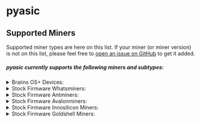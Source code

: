 # pyasic
## Supported Miners

Supported miner types are here on this list.  If your miner (or miner version) is not on this list, please feel free to [open an issue on GitHub](https://github.com/UpstreamData/pyasic/issues) to get it added.

##### pyasic currently supports the following miners and subtypes:
<style>
details {
    margin:0px;
    padding-top:0px;
    padding-bottom:0px;
}
</style>
<details style="margin:0px; padding-top:0px; padding-bottom:0px;">
<summary>Braiins OS+ Devices:</summary>
    <ul>
        <details>
            <summary>X19 Series:</summary>
                <ul>
                    <li><a href="../antminer/X19#s19-bos">S19</a></li>
                    <li><a href="../antminer/X19#s19-pro-bos">S19 Pro</a></li>
                    <li><a href="../antminer/X19#s19j-bos">S19j</a></li>
                    <li><a href="../antminer/X19#s19j-pro-bos">S19j Pro</a></li>
                    <li><a href="../antminer/X19#t19-bos">T19</a></li>
                </ul>
        </details>
        <details>
            <summary>X17 Series:</summary>
                <ul>
                    <li><a href="../antminer/X17#s17-bos">S17</a></li>
                    <li><a href="../antminer/X17#s17-plus-bos">S17+</a></li>
                    <li><a href="../antminer/X17#s17-pro-bos">S17 Pro</a></li>
                    <li><a href="../antminer/X17#s17e-bos">S17e</a></li>
                    <li><a href="../antminer/X17#t17-bos">T17</a></li>
                    <li><a href="../antminer/X17#t17-plus-bos">T17+</a></li>
                    <li><a href="../antminer/X17#t17e-bos">T17e</a></li>
                </ul>
        </details>
        <details>
            <summary>X9 Series:</summary>
                <ul>
                    <li><a href="../antminer/X9#s9-bos">S9</a></li>
                    <li><a href="../antminer/X9#s9-bos">S9i</a></li>
                    <li><a href="../antminer/X9#s9-bos">S9j</a></li>
                </ul>
        </details>
    </ul>
</details>
<details>
<summary>Stock Firmware Whatsminers:</summary>
    <ul>
        <details>
            <summary>M2X Series:</summary>
            <ul>
                <details>
                    <summary><a href='../whatsminer/M2X/#M20'>M20</a></summary>
                    <ul>
                        <li><a href='../whatsminer/M2X/#M20V10'>M20V10</a></li>
                    </ul>
                </details>
                <details>
                    <summary><a href='../whatsminer/M2X/#M20S'>M20S</a></summary>
                    <ul>
                        <li><a href='../whatsminer/M2X/#M20SV10'>M20SV10</a></li>
                        <li><a href='../whatsminer/M2X/#M20SV20'>M20SV20</a></li>
                        <li><a href='../whatsminer/M2X/#M20SV30'>M20SV30</a></li>
                    </ul>
                </details>
                <details>
                    <summary><a href='../whatsminer/M2X/#M20S_1'>M20S+</a></summary>
                    <ul>
                        <li><a href='../whatsminer/M2X/#M20S_1V30'>M20S+V30</a></li>
                    </ul>
                </details>
                <details>
                    <summary><a href='../whatsminer/M2X/#M21'>M21</a></summary>
                    <ul>
                        <li><a href='../whatsminer/M2X/#M21V10'>M21V10</a></li>
                    </ul>
                </details>
                <details>
                    <summary><a href='../whatsminer/M2X/#M21S'>M21S</a></summary>
                    <ul>
                        <li><a href='../whatsminer/M2X/#M21SV20'>M21SV20</a></li>
                        <li><a href='../whatsminer/M2X/#M21SV60'>M21SV60</a></li>
                        <li><a href='../whatsminer/M2X/#M21SV70'>M21SV70</a></li>
                    </ul>
                </details>
                <details>
                    <summary><a href='../whatsminer/M2X/#M21S_1'>M21S+</a></summary>
                    <ul>
                        <li><a href='../whatsminer/M2X/#M21S_1V20'>M21S+V20</a></li>
                    </ul>
                </details>
                <details>
                    <summary><a href='../whatsminer/M2X/#M29'>M29</a></summary>
                    <ul>
                        <li><a href='../whatsminer/M2X/#M29V10'>M29V10</a></li>
                    </ul>
                </details>
            </ul>
        </details>
        <details>
            <summary>M3X Series:</summary>
            <ul>
                <details>
                    <summary><a href='../whatsminer/M3X/#M30'>M30</a></summary>
                    <ul>
                        <li><a href='../whatsminer/M3X/#M30V10'>M30V10</a></li>
                        <li><a href='../whatsminer/M3X/#M30V20'>M30V20</a></li>
                    </ul>
                </details>
                <details>
                    <summary><a href='../whatsminer/M3X/#M30S'>M30S</a></summary>
                    <ul>
                        <li><a href='../whatsminer/M3X/#M30SV10'>M30SV10</a></li>
                        <li><a href='../whatsminer/M3X/#M30SV20'>M30SV20</a></li>
                        <li><a href='../whatsminer/M3X/#M30SV30'>M30SV30</a></li>
                        <li><a href='../whatsminer/M3X/#M30SV40'>M30SV40</a></li>
                        <li><a href='../whatsminer/M3X/#M30SV50'>M30SV50</a></li>
                        <li><a href='../whatsminer/M3X/#M30SV60'>M30SV60</a></li>
                        <li><a href='../whatsminer/M3X/#M30SV70'>M30SV70</a></li>
                        <li><a href='../whatsminer/M3X/#M30SV80'>M30SV80</a></li>
                        <li><a href='../whatsminer/M3X/#M30SVE10'>M30SVE10</a></li>
                        <li><a href='../whatsminer/M3X/#M30SVE20'>M30SVE20</a></li>
                        <li><a href='../whatsminer/M3X/#M30SVE30'>M30SVE30</a></li>
                        <li><a href='../whatsminer/M3X/#M30SVE40'>M30SVE40</a></li>
                        <li><a href='../whatsminer/M3X/#M30SVE50'>M30SVE50</a></li>
                        <li><a href='../whatsminer/M3X/#M30SVE60'>M30SVE60</a></li>
                        <li><a href='../whatsminer/M3X/#M30SVE70'>M30SVE70</a></li>
                        <li><a href='../whatsminer/M3X/#M30SVF10'>M30SVF10</a></li>
                        <li><a href='../whatsminer/M3X/#M30SVF20'>M30SVF20</a></li>
                        <li><a href='../whatsminer/M3X/#M30SVF30'>M30SVF30</a></li>
                        <li><a href='../whatsminer/M3X/#M30SVG10'>M30SVG10</a></li>
                        <li><a href='../whatsminer/M3X/#M30SVG20'>M30SVG20</a></li>
                        <li><a href='../whatsminer/M3X/#M30SVG30'>M30SVG30</a></li>
                        <li><a href='../whatsminer/M3X/#M30SVG40'>M30SVG40</a></li>
                        <li><a href='../whatsminer/M3X/#M30SVH10'>M30SVH10</a></li>
                        <li><a href='../whatsminer/M3X/#M30SVH20'>M30SVH20</a></li>
                        <li><a href='../whatsminer/M3X/#M30SVH30'>M30SVH30</a></li>
                        <li><a href='../whatsminer/M3X/#M30SVH40'>M30SVH40</a></li>
                        <li><a href='../whatsminer/M3X/#M30SVH50'>M30SVH50</a></li>
                        <li><a href='../whatsminer/M3X/#M30SVH60'>M30SVH60</a></li>
                        <li><a href='../whatsminer/M3X/#M30SVI20'>M30SVI20</a></li>
                    </ul>
                </details>
                <details>
                    <summary><a href='../whatsminer/M3X/#M30S_1'>M30S+</a></summary>
                    <ul>
                        <li><a href='../whatsminer/M3X/#M30S_1V10'>M30S+V10</a></li>
                        <li><a href='../whatsminer/M3X/#M30S_1V20'>M30S+V20</a></li>
                        <li><a href='../whatsminer/M3X/#M30S_1V30'>M30S+V30</a></li>
                        <li><a href='../whatsminer/M3X/#M30S_1V40'>M30S+V40</a></li>
                        <li><a href='../whatsminer/M3X/#M30S_1V50'>M30S+V50</a></li>
                        <li><a href='../whatsminer/M3X/#M30S_1V60'>M30S+V60</a></li>
                        <li><a href='../whatsminer/M3X/#M30S_1V70'>M30S+V70</a></li>
                        <li><a href='../whatsminer/M3X/#M30S_1V80'>M30S+V80</a></li>
                        <li><a href='../whatsminer/M3X/#M30S_1V90'>M30S+V90</a></li>
                        <li><a href='../whatsminer/M3X/#M30S_1V100'>M30S+V100</a></li>
                        <li><a href='../whatsminer/M3X/#M30S_1VE30'>M30S+VE30</a></li>
                        <li><a href='../whatsminer/M3X/#M30S_1VE40'>M30S+VE40</a></li>
                        <li><a href='../whatsminer/M3X/#M30S_1VE50'>M30S+VE50</a></li>
                        <li><a href='../whatsminer/M3X/#M30S_1VE60'>M30S+VE60</a></li>
                        <li><a href='../whatsminer/M3X/#M30S_1VE70'>M30S+VE70</a></li>
                        <li><a href='../whatsminer/M3X/#M30S_1VE80'>M30S+VE80</a></li>
                        <li><a href='../whatsminer/M3X/#M30S_1VE90'>M30S+VE90</a></li>
                        <li><a href='../whatsminer/M3X/#M30S_1VE100'>M30S+VE100</a></li>
                        <li><a href='../whatsminer/M3X/#M30S_1VF20'>M30S+VF20</a></li>
                        <li><a href='../whatsminer/M3X/#M30S_1VF30'>M30S+VF30</a></li>
                        <li><a href='../whatsminer/M3X/#M36S_1VG30'>M36S+VG30</a></li>
                        <li><a href='../whatsminer/M3X/#M30S_1VG30'>M30S+VG30</a></li>
                        <li><a href='../whatsminer/M3X/#M30S_1VG40'>M30S+VG40</a></li>
                        <li><a href='../whatsminer/M3X/#M30S_1VG50'>M30S+VG50</a></li>
                        <li><a href='../whatsminer/M3X/#M30S_1VG60'>M30S+VG60</a></li>
                        <li><a href='../whatsminer/M3X/#M30S_1VH10'>M30S+VH10</a></li>
                        <li><a href='../whatsminer/M3X/#M30S_1VH20'>M30S+VH20</a></li>
                        <li><a href='../whatsminer/M3X/#M30S_1VH30'>M30S+VH30</a></li>
                        <li><a href='../whatsminer/M3X/#M30S_1VH40'>M30S+VH40</a></li>
                        <li><a href='../whatsminer/M3X/#M30S_1VH50'>M30S+VH50</a></li>
                        <li><a href='../whatsminer/M3X/#M30S_1VH60'>M30S+VH60</a></li>
                    </ul>
                </details>
                <details>
                    <summary><a href='../whatsminer/M3X/#M30S_2'>M30S++</a></summary>
                    <ul>
                        <li><a href='../whatsminer/M3X/#M30S_2V10'>M30S++V10</a></li>
                        <li><a href='../whatsminer/M3X/#M30S_2V20'>M30S++V20</a></li>
                        <li><a href='../whatsminer/M3X/#M30S_2VE30'>M30S++VE30</a></li>
                        <li><a href='../whatsminer/M3X/#M30S_2VE40'>M30S++VE40</a></li>
                        <li><a href='../whatsminer/M3X/#M30S_2VE50'>M30S++VE50</a></li>
                        <li><a href='../whatsminer/M3X/#M30S_2VF40'>M30S++VF40</a></li>
                        <li><a href='../whatsminer/M3X/#M30S_2VG30'>M30S++VG30</a></li>
                        <li><a href='../whatsminer/M3X/#M30S_2VG40'>M30S++VG40</a></li>
                        <li><a href='../whatsminer/M3X/#M30S_2VG50'>M30S++VG50</a></li>
                        <li><a href='../whatsminer/M3X/#M30S_2VH10'>M30S++VH10</a></li>
                        <li><a href='../whatsminer/M3X/#M30S_2VH20'>M30S++VH20</a></li>
                        <li><a href='../whatsminer/M3X/#M30S_2VH30'>M30S++VH30</a></li>
                        <li><a href='../whatsminer/M3X/#M30S_2VH40'>M30S++VH40</a></li>
                        <li><a href='../whatsminer/M3X/#M30S_2VH50'>M30S++VH50</a></li>
                        <li><a href='../whatsminer/M3X/#M30S_2VH60'>M30S++VH60</a></li>
                        <li><a href='../whatsminer/M3X/#M30S_2VH70'>M30S++VH70</a></li>
                        <li><a href='../whatsminer/M3X/#M30S_2VH80'>M30S++VH80</a></li>
                        <li><a href='../whatsminer/M3X/#M30S_2VH90'>M30S++VH90</a></li>
                        <li><a href='../whatsminer/M3X/#M30S_2VH100'>M30S++VH100</a></li>
                        <li><a href='../whatsminer/M3X/#M30S_2VJ20'>M30S++VJ20</a></li>
                        <li><a href='../whatsminer/M3X/#M30S_2VJ30'>M30S++VJ30</a></li>
                    </ul>
                </details>
                <details>
                    <summary><a href='../whatsminer/M3X/#M31'>M31</a></summary>
                    <ul>
                        <li><a href='../whatsminer/M3X/#M31V10'>M31V10</a></li>
                        <li><a href='../whatsminer/M3X/#M31V20'>M31V20</a></li>
                    </ul>
                </details>
                <details>
                    <summary><a href='../whatsminer/M3X/#M31S'>M31S</a></summary>
                    <ul>
                        <li><a href='../whatsminer/M3X/#M31SV10'>M31SV10</a></li>
                        <li><a href='../whatsminer/M3X/#M31SV20'>M31SV20</a></li>
                        <li><a href='../whatsminer/M3X/#M31SV30'>M31SV30</a></li>
                        <li><a href='../whatsminer/M3X/#M31SV40'>M31SV40</a></li>
                        <li><a href='../whatsminer/M3X/#M31SV50'>M31SV50</a></li>
                        <li><a href='../whatsminer/M3X/#M31SV60'>M31SV60</a></li>
                        <li><a href='../whatsminer/M3X/#M31SV70'>M31SV70</a></li>
                        <li><a href='../whatsminer/M3X/#M31SV80'>M31SV80</a></li>
                        <li><a href='../whatsminer/M3X/#M31SV90'>M31SV90</a></li>
                        <li><a href='../whatsminer/M3X/#M31SVE10'>M31SVE10</a></li>
                        <li><a href='../whatsminer/M3X/#M31SVE20'>M31SVE20</a></li>
                        <li><a href='../whatsminer/M3X/#M31SVE30'>M31SVE30</a></li>
                    </ul>
                </details>
                <details>
                    <summary><a href='../whatsminer/M3X/#M31SE'>M31SE</a></summary>
                    <ul>
                        <li><a href='../whatsminer/M3X/#M31SEV10'>M31SEV10</a></li>
                        <li><a href='../whatsminer/M3X/#M31SEV20'>M31SEV20</a></li>
                        <li><a href='../whatsminer/M3X/#M31SEV30'>M31SEV30</a></li>
                    </ul>
                </details>
                <details>
                    <summary><a href='../whatsminer/M3X/#M31H'>M31H</a></summary>
                    <ul>
                        <li><a href='../whatsminer/M3X/#M31HV40'>M31HV40</a></li>
                    </ul>
                </details>
                <details>
                    <summary><a href='../whatsminer/M3X/#M31S_1'>M31S+</a></summary>
                    <ul>
                        <li><a href='../whatsminer/M3X/#M31S_1V10'>M31S+V10</a></li>
                        <li><a href='../whatsminer/M3X/#M31S_1V20'>M31S+V20</a></li>
                        <li><a href='../whatsminer/M3X/#M31S_1V30'>M31S+V30</a></li>
                        <li><a href='../whatsminer/M3X/#M31S_1V40'>M31S+V40</a></li>
                        <li><a href='../whatsminer/M3X/#M31S_1V50'>M31S+V50</a></li>
                        <li><a href='../whatsminer/M3X/#M31S_1V60'>M31S+V60</a></li>
                        <li><a href='../whatsminer/M3X/#M31S_1V80'>M31S+V80</a></li>
                        <li><a href='../whatsminer/M3X/#M31S_1V90'>M31S+V90</a></li>
                        <li><a href='../whatsminer/M3X/#M31S_1V100'>M31S+V100</a></li>
                        <li><a href='../whatsminer/M3X/#M31S_1VE10'>M31S+VE10</a></li>
                        <li><a href='../whatsminer/M3X/#M31S_1VE20'>M31S+VE20</a></li>
                        <li><a href='../whatsminer/M3X/#M31S_1VE30'>M31S+VE30</a></li>
                        <li><a href='../whatsminer/M3X/#M31S_1VE40'>M31S+VE40</a></li>
                        <li><a href='../whatsminer/M3X/#M31S_1VE50'>M31S+VE50</a></li>
                        <li><a href='../whatsminer/M3X/#M31S_1VE60'>M31S+VE60</a></li>
                        <li><a href='../whatsminer/M3X/#M31S_1VE80'>M31S+VE80</a></li>
                        <li><a href='../whatsminer/M3X/#M31S_1VF20'>M31S+VF20</a></li>
                        <li><a href='../whatsminer/M3X/#M31S_1VF30'>M31S+VF30</a></li>
                        <li><a href='../whatsminer/M3X/#M31S_1VG20'>M31S+VG20</a></li>
                        <li><a href='../whatsminer/M3X/#M31S_1VG30'>M31S+VG30</a></li>
                    </ul>
                </details>
                <details>
                    <summary><a href='../whatsminer/M3X/#M32'>M32</a></summary>
                    <ul>
                        <li><a href='../whatsminer/M3X/#M32V10'>M32V10</a></li>
                        <li><a href='../whatsminer/M3X/#M32V20'>M32V20</a></li>
                    </ul>
                </details>
                <details>
                    <summary><a href='../whatsminer/M3X/#M33'>M33</a></summary>
                    <ul>
                        <li><a href='../whatsminer/M3X/#M33V10'>M33V10</a></li>
                        <li><a href='../whatsminer/M3X/#M33V20'>M33V20</a></li>
                        <li><a href='../whatsminer/M3X/#M33V30'>M33V30</a></li>
                    </ul>
                </details>
                <details>
                    <summary><a href='../whatsminer/M3X/#M33S'>M33S</a></summary>
                    <ul>
                        <li><a href='../whatsminer/M3X/#M33SVG30'>M33SVG30</a></li>
                    </ul>
                </details>
                <details>
                    <summary><a href='../whatsminer/M3X/#M33S_1'>M33S+</a></summary>
                    <ul>
                        <li><a href='../whatsminer/M3X/#M33S_1VH20'>M33S+VH20</a></li>
                        <li><a href='../whatsminer/M3X/#M33S_1VH30'>M33S+VH30</a></li>
                    </ul>
                </details>
                <details>
                    <summary><a href='../whatsminer/M3X/#M33S_2'>M33S++</a></summary>
                    <ul>
                        <li><a href='../whatsminer/M3X/#M33S_2VH20'>M33S++VH20</a></li>
                        <li><a href='../whatsminer/M3X/#M33S_2VH30'>M33S++VH30</a></li>
                        <li><a href='../whatsminer/M3X/#M33S_2VG40'>M33S++VG40</a></li>
                    </ul>
                </details>
                <details>
                    <summary><a href='../whatsminer/M3X/#M34S_1'>M34S+</a></summary>
                    <ul>
                        <li><a href='../whatsminer/M3X/#M34S_1VE10'>M34S+VE10</a></li>
                    </ul>
                </details>
                <details>
                    <summary><a href='../whatsminer/M3X/#M36S'>M36S</a></summary>
                    <ul>
                        <li><a href='../whatsminer/M3X/#M36SVE10'>M36SVE10</a></li>
                    </ul>
                </details>
                <details>
                    <summary><a href='../whatsminer/M3X/#M36S_1'>M36S+</a></summary>
                    <ul>
                        <li><a href='../whatsminer/M3X/#M36S_1VG30'>M36S+VG30</a></li>
                    </ul>
                </details>
                <details>
                    <summary><a href='../whatsminer/M3X/#M36S_2'>M36S++</a></summary>
                    <ul>
                        <li><a href='../whatsminer/M3X/#M36S_2VH30'>M36S++VH30</a></li>
                    </ul>
                </details>
                <details>
                    <summary><a href='../whatsminer/M3X/#M39'>M39</a></summary>
                    <ul>
                        <li><a href='../whatsminer/M3X/#M39V20'>M39V20</a></li>
                    </ul>
                </details>
            </ul>
        </details>
        <details>
            <summary>M5X Series:</summary>
            <ul>
                <details>
                    <summary><a href='../whatsminer/M5X/#M50'>M50</a></summary>
                    <ul>
                        <li><a href='../whatsminer/M5X/#M50VG30'>M50VG30</a></li>
                        <li><a href='../whatsminer/M5X/#M50VH10'>M50VH10</a></li>
                        <li><a href='../whatsminer/M5X/#M50VH20'>M50VH20</a></li>
                        <li><a href='../whatsminer/M5X/#M50VH30'>M50VH30</a></li>
                        <li><a href='../whatsminer/M5X/#M50VH40'>M50VH40</a></li>
                        <li><a href='../whatsminer/M5X/#M50VH50'>M50VH50</a></li>
                        <li><a href='../whatsminer/M5X/#M50VH60'>M50VH60</a></li>
                        <li><a href='../whatsminer/M5X/#M50VH70'>M50VH70</a></li>
                        <li><a href='../whatsminer/M5X/#M50VH80'>M50VH80</a></li>
                        <li><a href='../whatsminer/M5X/#M50VJ10'>M50VJ10</a></li>
                        <li><a href='../whatsminer/M5X/#M50VJ20'>M50VJ20</a></li>
                        <li><a href='../whatsminer/M5X/#M50VJ30'>M50VJ30</a></li>
                    </ul>
                </details>
                <details>
                    <summary><a href='../whatsminer/M5X/#M50S'>M50S</a></summary>
                    <ul>
                        <li><a href='../whatsminer/M5X/#M50SVJ10'>M50SVJ10</a></li>
                        <li><a href='../whatsminer/M5X/#M50SVJ20'>M50SVJ20</a></li>
                        <li><a href='../whatsminer/M5X/#M50SVJ30'>M50SVJ30</a></li>
                        <li><a href='../whatsminer/M5X/#M50SVH10'>M50SVH10</a></li>
                        <li><a href='../whatsminer/M5X/#M50SVH20'>M50SVH20</a></li>
                        <li><a href='../whatsminer/M5X/#M50SVH30'>M50SVH30</a></li>
                        <li><a href='../whatsminer/M5X/#M50SVH40'>M50SVH40</a></li>
                        <li><a href='../whatsminer/M5X/#M50SVH50'>M50SVH50</a></li>
                    </ul>
                </details>
                <details>
                    <summary><a href='../whatsminer/M5X/#M50S_1'>M50S+</a></summary>
                    <ul>
                        <li><a href='../whatsminer/M5X/#M50S_1VH30'>M50S+VH30</a></li>
                        <li><a href='../whatsminer/M5X/#M50S_1VH40'>M50S+VH40</a></li>
                        <li><a href='../whatsminer/M5X/#M50S_1VJ30'>M50S+VJ30</a></li>
                    </ul>
                </details>
                <details>
                    <summary><a href='../whatsminer/M5X/#M53'>M53</a></summary>
                    <ul>
                        <li><a href='../whatsminer/M5X/#M53VH30'>M53VH30</a></li>
                    </ul>
                </details>
                <details>
                    <summary><a href='../whatsminer/M5X/#M53S'>M53S</a></summary>
                    <ul>
                        <li><a href='../whatsminer/M5X/#M53SVH30'>M53SVH30</a></li>
                    </ul>
                </details>
                <details>
                    <summary><a href='../whatsminer/M5X/#M53S_1'>M53S+</a></summary>
                    <ul>
                        <li><a href='../whatsminer/M5X/#M53S_1VJ30'>M53S+VJ30</a></li>
                    </ul>
                </details>
                <details>
                    <summary><a href='../whatsminer/M5X/#M56'>M56</a></summary>
                    <ul>
                        <li><a href='../whatsminer/M5X/#M56VH30'>M56VH30</a></li>
                    </ul>
                </details>
                <details>
                    <summary><a href='../whatsminer/M5X/#M56S'>M56S</a></summary>
                    <ul>
                        <li><a href='../whatsminer/M5X/#M56SVH30'>M56SVH30</a></li>
                    </ul>
                </details>
                <details>
                    <summary><a href='../whatsminer/M5X/#M56S_1'>M56S+</a></summary>
                    <ul>
                        <li><a href='../whatsminer/M5X/#M56S_1VJ30'>M56S+VJ30</a></li>
                    </ul>
                </details>
                <details>
                    <summary><a href='../whatsminer/M5X/#M59'>M59</a></summary>
                    <ul>
                        <li><a href='../whatsminer/M5X/#M59VH30'>M59VH30</a></li>
                    </ul>
                </details>
            </ul>
        </details>
    </ul>
</details>

<details>
<summary>Stock Firmware Antminers:</summary>
    <ul>
        <details>
        <summary>X19 Series:</summary>
            <ul>
                <li><a href="../antminer/X19/#s19">S19</a></li>
                <li><a href="../antminer/X19/#s19l">S19L</a></li>
                <li><a href="../antminer/X19/#s19-pro">S19 Pro</a></li>
                <li><a href="../antminer/X19/#s19a">S19a</a></li>
                <li><a href="../antminer/X19/#s19j">S19j</a></li>
                <li><a href="../antminer/X19/#s19j-pro">S19j Pro</a></li>
                <li><a href="../antminer/X19/#s19-xp">S19 XP</a></li>
                <li><a href="../antminer/X19/#t19">T19</a></li>
            </ul>
        </details>
        <details>
        <summary>X17 Series:</summary>
            <ul>
                <li><a href="../antminer/X17/#s17">S17</a></li>
                <li><a href="../antminer/X17/#s17_1">S17+</a></li>
                <li><a href="../antminer/X17/#s17-pro">S17 Pro</a></li>
                <li><a href="../antminer/X17/#s17e">S17e</a></li>
                <li><a href="../antminer/X17/#t17">T17</a></li>
                <li><a href="../antminer/X17/#t17_1">T17+</a></li>
                <li><a href="../antminer/X17/#t17e">T17e</a></li>
            </ul>
        </details>
        <details>
        <summary>X15 Series:</summary>
            <ul>
                <li><a href="../antminer/X15/#z15">Z15</a></li>
            </ul>
        </details>
        <details>
        <summary>X9 Series:</summary>
            <ul>
                <li><a href="../antminer/X9/#s9">S9</a></li>
                <li><a href="../antminer/X9/#s9i">S9i</a></li>
                <li><a href="../antminer/X9/#t9">T9</a></li>
                <li><a href="../antminer/X9/#e9-pro">E9 Pro</a></li>
            </ul>
        </details>
        <details>
        <summary>X7 Series:</summary>
            <ul>
                <li><a href="../antminer/X7/#l7">L7</a></li>
            </ul>
        </details>
        <details>
        <summary>X5 Series:</summary>
            <ul>
                <li><a href="../antminer/X5/#dr5">DR5</a></li>
            </ul>
        </details>
        <details>
        <summary>X3 Series:</summary>
            <ul>
                <li><a href="../antminer/X3/#hs3">HS3</a></li>
            </ul>
        </details>
    </ul>
</details>
<details>
<summary>Stock Firmware Avalonminers:</summary>
    <ul>
        <details>
        <summary>A7X Series:</summary>
            <ul>
                <li><a href="../avalonminer/A7X/#a721">A721</a></li>
                <li><a href="../avalonminer/A7X/#a741">A741</a></li>
                <li><a href="../avalonminer/A7X/#a761">A761</a></li>
            </ul>
        </details>
        <details>
        <summary>A8X Series:</summary>
            <ul>
                <li><a href="../avalonminer/A8X/#a821">A821</a></li>
                <li><a href="../avalonminer/A8X/#a841">A841</a></li>
                <li><a href="../avalonminer/A8X/#a851">A851</a></li>
            </ul>
        </details>
        <details>
        <summary>A9X Series:</summary>
            <ul>
                <li><a href="../avalonminer/A9X/#a921">A921</a></li>
            </ul>
        </details>
        <details>
        <summary>A10X Series:</summary>
            <ul>
                <li><a href="../avalonminer/A10X/#a1026">A1026</a></li>
                <li><a href="../avalonminer/A10X/#a1047">A1047</a></li>
                <li><a href="../avalonminer/A10X/#a1066">A1066</a></li>
            </ul>
        </details>
    </ul>
</details>
<details>
<summary>Stock Firmware Innosilicon Miners:</summary>
    <ul>
        <details>
        <summary>T3X Series:</summary>
            <ul>
                <li><a href="../innosilicon/T3X/#t3h">T3H+</a></li>
            </ul>
        </details>
        <details>
        <summary>A10X Series:</summary>
            <ul>
                <li><a href="../innosilicon/A10X/#a10x">A10X</a></li>
            </ul>
        </details>
    </ul>
</details>
<details>
<summary>Stock Firmware Goldshell Miners:</summary>
    <ul>
        <details>
        <summary>CKX Series:</summary>
            <ul>
                <li><a href="../goldshell/CKX/#ck5">CK5</a></li>
            </ul>
        </details>
        <details>
        <summary>HSX Series:</summary>
            <ul>
                <li><a href="../goldshell/HSX/#hs5">HS5</a></li>
            </ul>
        </details>
        <details>
        <summary>KDX Series:</summary>
            <ul>
                <li><a href="../goldshell/KDX/#kd5">KD5</a></li>
                <li><a href="../goldshell/KDX/#kd-max">KD Max</a></li>
            </ul>
        </details>
    </ul>
</details>
